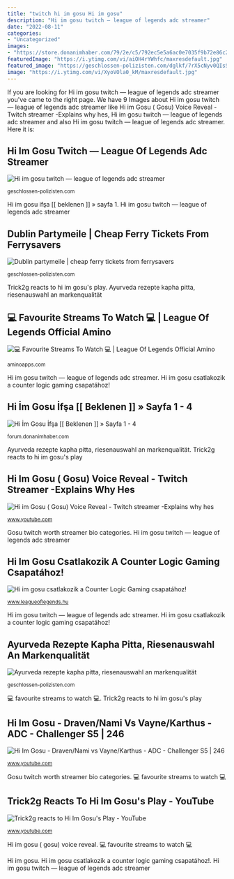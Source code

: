 ```yaml
---
title: "twitch hi im gosu Hi im gosu"
description: "Hi im gosu twitch — league of legends adc streamer"
date: "2022-08-11"
categories:
- "Uncategorized"
images:
- "https://store.donanimhaber.com/79/2e/c5/792ec5e5a6ac0e7035f9b72e86c2f09e.jpg"
featuredImage: "https://i.ytimg.com/vi/aiOH4rYWhfc/maxresdefault.jpg"
featured_image: "https://geschlossen-polizisten.com/dglkf/7rX5cNyv0QIsSEG3sHCgDAHaEK.jpg"
image: "https://i.ytimg.com/vi/XyoVOla0_kM/maxresdefault.jpg"
---
```


If you are looking for Hi im gosu twitch — league of legends adc streamer you've came to the right page. We have 9 Images about Hi im gosu twitch — league of legends adc streamer like Hi im Gosu ( Gosu) Voice Reveal - Twitch streamer -Explains why hes, Hi im gosu twitch — league of legends adc streamer and also Hi im gosu twitch — league of legends adc streamer. Here it is:

## Hi Im Gosu Twitch — League Of Legends Adc Streamer

![Hi im gosu twitch — league of legends adc streamer](https://geschlossen-polizisten.com/dglkf/bFGMpLtkEOPPmI0B2Vl8jgAAAA.jpg "Hi im gosu")

<small>geschlossen-polizisten.com</small>

Hi i̇m gosu i̇fşa [[ beklenen ]] » sayfa 1. Hi im gosu twitch — league of legends adc streamer

## Dublin Partymeile | Cheap Ferry Tickets From Ferrysavers

![Dublin partymeile | cheap ferry tickets from ferrysavers](https://geschlossen-polizisten.com/dglkf/7rX5cNyv0QIsSEG3sHCgDAHaEK.jpg "Hi im gosu ( gosu) voice reveal")

<small>geschlossen-polizisten.com</small>

Trick2g reacts to hi im gosu&#039;s play. Ayurveda rezepte kapha pitta, riesenauswahl an markenqualität

## 💻 Favourite Streams To Watch 💻 | League Of Legends Official Amino

![💻 Favourite Streams To Watch 💻 | League Of Legends Official Amino](http://pm1.narvii.com/5817/979e28df557ff0db62fa10f3bfb0bec48a6328cd_00.jpg "Dublin partymeile")

<small>aminoapps.com</small>

Hi im gosu twitch — league of legends adc streamer. Hi im gosu csatlakozik a counter logic gaming csapatához!

## Hi İm Gosu İfşa [[ Beklenen ]] » Sayfa 1 - 4

![Hi İm Gosu İfşa [[ Beklenen ]] » Sayfa 1 - 4](https://store.donanimhaber.com/79/2e/c5/792ec5e5a6ac0e7035f9b72e86c2f09e.jpg "Dublin partymeile")

<small>forum.donanimhaber.com</small>

Ayurveda rezepte kapha pitta, riesenauswahl an markenqualität. Trick2g reacts to hi im gosu&#039;s play

## Hi Im Gosu ( Gosu) Voice Reveal - Twitch Streamer -Explains Why Hes

![Hi im Gosu ( Gosu) Voice Reveal - Twitch streamer -Explains why hes](https://i.ytimg.com/vi/aiOH4rYWhfc/maxresdefault.jpg "Hi i̇m gosu i̇fşa [[ beklenen ]] » sayfa 1")

<small>www.youtube.com</small>

Gosu twitch worth streamer bio categories. Hi im gosu twitch — league of legends adc streamer

## Hi Im Gosu Csatlakozik A Counter Logic Gaming Csapatához!

![Hi im gosu csatlakozik a Counter Logic Gaming csapatához!](https://www.leagueoflegends.hu/wp-content/uploads/2014/08/9419-6555624224-9415--490x250.jpg "Ayurveda rezepte kapha pitta, riesenauswahl an markenqualität")

<small>www.leagueoflegends.hu</small>

Hi im gosu twitch — league of legends adc streamer. Hi im gosu csatlakozik a counter logic gaming csapatához!

## Ayurveda Rezepte Kapha Pitta, Riesenauswahl An Markenqualität

![Ayurveda rezepte kapha pitta, riesenauswahl an markenqualität](https://geschlossen-polizisten.com/dglkf/_UmrpuFH5uD6ESAzRJ6UfwHaLH.jpg "💻 favourite streams to watch 💻")

<small>geschlossen-polizisten.com</small>

💻 favourite streams to watch 💻. Trick2g reacts to hi im gosu&#039;s play

## Hi Im Gosu - Draven/Nami Vs Vayne/Karthus - ADC - Challenger S5 | 246

![Hi Im Gosu - Draven/Nami vs Vayne/Karthus - ADC - Challenger S5 | 246](https://i.ytimg.com/vi/XyoVOla0_kM/maxresdefault.jpg "Gosu twitch worth streamer bio categories")

<small>www.youtube.com</small>

Gosu twitch worth streamer bio categories. 💻 favourite streams to watch 💻

## Trick2g Reacts To Hi Im Gosu&#039;s Play - YouTube

![Trick2g reacts to Hi Im Gosu&#039;s Play - YouTube](https://i.ytimg.com/vi/Shp1jb6nAsw/hqdefault.jpg "Hi i̇m gosu i̇fşa [[ beklenen ]] » sayfa 1")

<small>www.youtube.com</small>

Hi im gosu ( gosu) voice reveal. 💻 favourite streams to watch 💻

Hi im gosu. Hi im gosu csatlakozik a counter logic gaming csapatához!. Hi im gosu twitch — league of legends adc streamer

